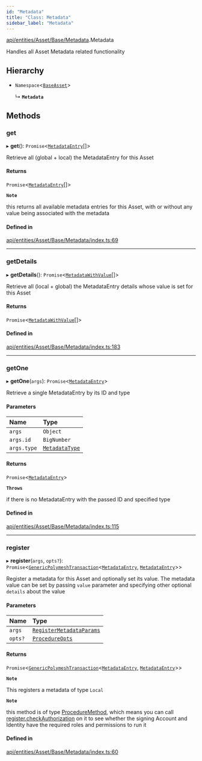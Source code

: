 ```yaml
---
id: "Metadata"
title: "Class: Metadata"
sidebar_label: "Metadata"
---
```


[api/entities/Asset/Base/Metadata](../../../../../../modules/API/Entities/Asset/Base/Metadata/Metadata.md).Metadata

Handles all Asset Metadata related functionality

## Hierarchy

- `Namespace`\<[`BaseAsset`](../BaseAsset/BaseAsset.md)\>

  ↳ **`Metadata`**

## Methods

### get

▸ **get**(): `Promise`\<[`MetadataEntry`](../../../MetadataEntry/MetadataEntry.md)[]\>

Retrieve all (global + local) the MetadataEntry for this Asset

#### Returns

`Promise`\<[`MetadataEntry`](../../../MetadataEntry/MetadataEntry.md)[]\>

**`Note`**

this returns all available metadata entries for this Asset, with or without any value being associated with the metadata

#### Defined in

[api/entities/Asset/Base/Metadata/index.ts:69](https://github.com/PolymeshAssociation/polymesh-sdk/blob/3cc570ade/src/api/entities/Asset/Base/Metadata/index.ts#L69)

___

### getDetails

▸ **getDetails**(): `Promise`\<[`MetadataWithValue`](../../../../../../modules/API/Entities/MetadataEntry/Types/Types.md#metadatawithvalue)[]\>

Retrieve all (local + global) the MetadataEntry details whose value is set for this Asset

#### Returns

`Promise`\<[`MetadataWithValue`](../../../../../../modules/API/Entities/MetadataEntry/Types/Types.md#metadatawithvalue)[]\>

#### Defined in

[api/entities/Asset/Base/Metadata/index.ts:183](https://github.com/PolymeshAssociation/polymesh-sdk/blob/3cc570ade/src/api/entities/Asset/Base/Metadata/index.ts#L183)

___

### getOne

▸ **getOne**(`args`): `Promise`\<[`MetadataEntry`](../../../MetadataEntry/MetadataEntry.md)\>

Retrieve a single MetadataEntry by its ID and type

#### Parameters

| Name | Type |
| :------ | :------ |
| `args` | `Object` |
| `args.id` | `BigNumber` |
| `args.type` | [`MetadataType`](../../../../../../enums/API/Entities/MetadataEntry/Types/MetadataType/MetadataType.md) |

#### Returns

`Promise`\<[`MetadataEntry`](../../../MetadataEntry/MetadataEntry.md)\>

**`Throws`**

if there is no MetadataEntry with the passed ID and specified type

#### Defined in

[api/entities/Asset/Base/Metadata/index.ts:115](https://github.com/PolymeshAssociation/polymesh-sdk/blob/3cc570ade/src/api/entities/Asset/Base/Metadata/index.ts#L115)

___

### register

▸ **register**(`args`, `opts?`): `Promise`\<[`GenericPolymeshTransaction`](../../../../../../modules/API/Procedures/Types/Types.md#genericpolymeshtransaction)\<[`MetadataEntry`](../../../MetadataEntry/MetadataEntry.md), [`MetadataEntry`](../../../MetadataEntry/MetadataEntry.md)\>\>

Register a metadata for this Asset and optionally set its value.
The metadata value can be set by passing `value` parameter and specifying other optional `details` about the value

#### Parameters

| Name | Type |
| :------ | :------ |
| `args` | [`RegisterMetadataParams`](../../../../../../modules/API/Procedures/Types/Types.md#registermetadataparams) |
| `opts?` | [`ProcedureOpts`](../../../../../../interfaces/API/Procedures/Types/ProcedureOpts/ProcedureOpts.md) |

#### Returns

`Promise`\<[`GenericPolymeshTransaction`](../../../../../../modules/API/Procedures/Types/Types.md#genericpolymeshtransaction)\<[`MetadataEntry`](../../../MetadataEntry/MetadataEntry.md), [`MetadataEntry`](../../../MetadataEntry/MetadataEntry.md)\>\>

**`Note`**

This registers a metadata of type `Local`

**`Note`**

this method is of type [ProcedureMethod](../../../../../../interfaces/API/Procedures/Types/ProcedureMethod/ProcedureMethod.md), which means you can call [register.checkAuthorization](../../../../../../interfaces/API/Procedures/Types/ProcedureMethod/ProcedureMethod.md#checkauthorization)
  on it to see whether the signing Account and Identity have the required roles and permissions to run it

#### Defined in

[api/entities/Asset/Base/Metadata/index.ts:60](https://github.com/PolymeshAssociation/polymesh-sdk/blob/3cc570ade/src/api/entities/Asset/Base/Metadata/index.ts#L60)
